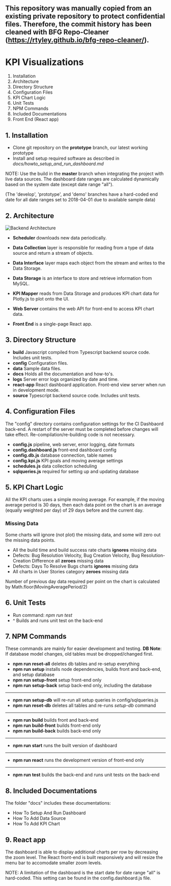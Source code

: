## **This repository was manually copied from an existing private repository to protect confidential files. Therefore, the commit history has been cleaned with BFG Repo-Cleaner (https://rtyley.github.io/bfg-repo-cleaner/).**

# KPI Visualizations

1. Installation
2. Architecture
3. Directory Structure
4. Configuration Files
5. KPI Chart Logic
6. Unit Tests
7. NPM Commands
8. Included Documentations
9. Front End (React app)

## 1. Installation

* Clone git repository on the **prototype** branch, our latest working prototype
* Install and setup required software as described in *docs/howto_setup_and_run_dashboard.md*

NOTE: Use the build in the  **master** branch when integrating the project with live data sources. The dashboard date ranges are calculated dynamically based on the system date (except date range "all").

(The 'develop', 'prototype', and 'demo' branches have a hard-coded end date for all date ranges set to 2018-04-01 due to available sample data)

## 2. Architecture

![Backend Architecture](https://raw.githubusercontent.com/MikeWeiZhou/kpi-visualizations/master/docs/architecture_backend.png)

* **Scheduler** downloads new data periodically.

* **Data Collection** layer is responsible for reading from a type of data source and return a stream of objects.
* **Data Interface** layer maps each object from the stream and writes to the Data Storage.
* **Data Storage** is an interface to store and retrieve information from MySQL.
* **KPI Mapper** reads from Data Storage and produces KPI chart data for Plotly.js to plot onto the UI.
* **Web Server** contains the web API for front-end to access KPI chart data.
* **Front End** is a single-page React app.

## 3. Directory Structure

* **build** Javascript compiled from Typescript backend source code. Includes unit tests.
* **config** Configuration files.
* **data** Sample data files.
* **docs** Holds all the documentation and how-to's.
* **logs** Server error logs organized by date and time.
* **react-app** React dashboard application. Front-end view server when run in development mode.
* **source** Typescript backend source code. Includes unit tests.

## 4. Configuration Files

The "config" directory contains configuration settings for the CI Dashbaord back-end. A restart of the server must be completed before changes will take effect. Re-compilation/re-building code is not necessary.

* **config.js** pipeline, web server, error logging, date formats
* **config.dashboard.js** front-end dashboard config
* **config.db.js** database connection, table names
* **config.kpi.js** KPI goals and moving average settings
* **schedules.js** data collection scheduling
* **sqlqueries.js** required for setting up and updating database

## 5. KPI Chart Logic

All the KPI charts uses a simple moving average. For example, if the moving average period is 30 days, then each data point on the chart is an average (equally weighted per day) of 29 days before and the current day.

### Missing Data

Some charts will ignore (not plot) the missing data, and some will zero out the missing data points.

* All the build time and build success rate charts **ignores** missing data
* Defects: Bug Resolution Velocity, Bug Creation Velocity, Bug Resolution-Creation Difference all **zeroes** missing data
* Defects: Days To Resolve Bugs charts **ignores** missing data
* All charts in User Stories category **zeroes** missing data

Number of previous day data required per point on the chart is calculated by Math.floor(MovingAveragePeriod/2)

## 6. Unit Tests

* Run command: *npm run test*
* ^ Builds and runs unit test on the back-end

## 7. NPM Commands
These commands are mainly for easier development and testing. **DB Note**: If database model changes, old tables must be dropped/changed first.

* **npm run reset-all** deletes db tables and re-setup everything
* **npm run setup** installs node dependencies, builds front and back-end, and setup database
* **npm run setup-front** setup front-end only
* **npm run setup-back** setup back-end only, including the database
***
* **npm run setup-db** will re-run all setup queries in config/sqlqueries.js
* **npm run reset-db** deletes all tables and re-runs *setup-db* command
***
* **npm run build** builds front and back-end
* **npm run build-front** builds front-end only
* **npm run build-back** builds back-end only
***
* **npm run start** runs the built version of dashboard
***
* **npm run react** runs the development version of front-end only
***
* **npm run test** builds the back-end and runs unit tests on the back-end

## 8. Included Documentations

The folder "docs" includes these documentations:

* How To Setup And Run Dashboard
* How To Add Data Source
* How To Add KPI Chart

## 9. React app

The dashboard is able to display additional charts per row by decreasing the zoom level.
The React front-end is built responsively and will resize the menu bar to accomodate smaller zoom levels.

NOTE: A limitation of the dashboard is the start date for date range "all" is hard-coded. This setting can be found in the config.dashboard.js file.